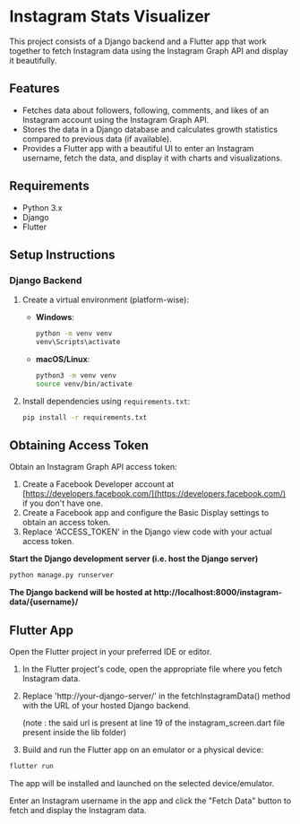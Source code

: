 # Instagram Stats Visualizer

This project consists of a Django backend and a Flutter app that work together to fetch Instagram data using the Instagram Graph API and display it beautifully.

## Features

- Fetches data about followers, following, comments, and likes of an Instagram account using the Instagram Graph API.
- Stores the data in a Django database and calculates growth statistics compared to previous data (if available).
- Provides a Flutter app with a beautiful UI to enter an Instagram username, fetch the data, and display it with charts and visualizations.

## Requirements

- Python 3.x
- Django
- Flutter

## Setup Instructions

### Django Backend

1. Create a virtual environment (platform-wise):
   - **Windows**:
     ```bash
     python -m venv venv
     venv\Scripts\activate
     ```
   - **macOS/Linux**:
     ```bash
     python3 -m venv venv
     source venv/bin/activate
     ```

2. Install dependencies using `requirements.txt`:
   ```bash
   pip install -r requirements.txt
## Obtaining Access Token
Obtain an Instagram Graph API access token:

1. Create a Facebook Developer account at [https://developers.facebook.com/](https://developers.facebook.com/) if you don't have one.
2. Create a Facebook app and configure the Basic Display settings to obtain an access token.
3. Replace 'ACCESS_TOKEN' in the Django view code with your actual access token.

**Start the Django development server (i.e. host the Django server)**
```bash
python manage.py runserver
```

**The Django backend will be hosted at http://localhost:8000/instagram-data/{username}/**

## Flutter App
Open the Flutter project in your preferred IDE or editor.

1. In the Flutter project's code, open the appropriate file where you fetch Instagram data.

2. Replace 'http://your-django-server/' in the fetchInstagramData() method with the URL of your hosted Django backend.

   (note : the said url is present at line 19 of the instagram_screen.dart file present inside the lib folder)

3. Build and run the Flutter app on an emulator or a physical device:

```bash
flutter run
```
The app will be installed and launched on the selected device/emulator.

Enter an Instagram username in the app and click the "Fetch Data" button to fetch and display the Instagram data.
